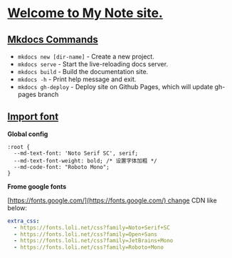 # [Welcome to My Note site.](https://github.com/Rich-Too/My-Wiki/blob/master/docs/index2.md#welcome-to-my-note-site)

## [Mkdocs Commands](https://github.com/Rich-Too/My-Wiki/blob/master/docs/index2.md#mkdocs-commands)

- `mkdocs new [dir-name]` - Create a new project.
- `mkdocs serve` - Start the live-reloading docs server.
- `mkdocs build` - Build the documentation site.
- `mkdocs -h` - Print help message and exit.
- `mkdocs gh-deploy` - Deploy site on Github Pages, which will update gh-pages branch

## [Import font](https://github.com/Rich-Too/My-Wiki/blob/master/docs/index2.md#import-font)

**Global config**

```
:root {
  --md-text-font: 'Noto Serif SC', serif;
  --md-text-font-weight: bold; /* 设置字体加粗 */
  --md-code-font: "Roboto Mono";
}
```

**Frome google fonts**

[https://fonts.google.com/](https://fonts.google.com/) change CDN like below:

```yaml
extra_css:
  - https://fonts.loli.net/css?family=Noto+Serif+SC
  - https://fonts.loli.net/css?family=Open+Sans
  - https://fonts.loli.net/css?family=JetBrains+Mono
  - https://fonts.loli.net/css?family=Roboto+Mono
```